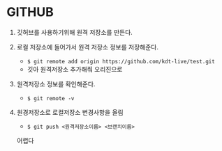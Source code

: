 #  GITHUB

1. 깃허브를 사용하기위해 원격 저장소를 만든다.
2. 로컬 저장소에 들어가서 원격 저장소 정보를 저장해준다.
   - `$ git remote add origin https://github.com/kdt-live/test.git`
   - 깃아 원격저장소 추가해줘 오리진으로
3. 원격저장소 정보를 확인해준다.
   - `$ git remote -v`
4. 원경저장소로 로컬저장소 변경사항을 올림
   - `$ git push <원격저장소이름> <브랜치이름>`

   어렵다